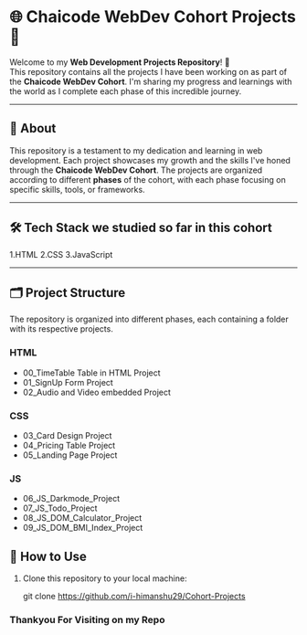 # 🌐 Chaicode WebDev Cohort Projects 🚀

Welcome to my **Web Development Projects Repository**! 🎉  
This repository contains all the projects I have been working on as part of the **Chaicode WebDev Cohort**. I'm sharing my progress and learnings with the world as I complete each phase of this incredible journey.

---

## 📖 About
This repository is a testament to my dedication and learning in web development. Each project showcases my growth and the skills I've honed through the **Chaicode WebDev Cohort**. The projects are organized according to different **phases** of the cohort, with each phase focusing on specific skills, tools, or frameworks.

---

## 🛠️ Tech Stack we studied so far in this cohort
1.HTML
2.CSS
3.JavaScript

---

## 🗂️ Project Structure
The repository is organized into different phases, each containing a folder with its respective projects.


### HTML
- 00_TimeTable Table in HTML Project
- 01_SignUp Form Project
- 02_Audio and Video embedded Project

### CSS
- 03_Card Design Project
- 04_Pricing Table Project
- 05_Landing Page Project

### JS
- 06_JS_Darkmode_Project
- 07_JS_Todo_Project
- 08_JS_DOM_Calculator_Project
- 09_JS_DOM_BMI_Index_Project

## 🌱 How to Use
1. Clone this repository to your local machine:
   
    git clone https://github.com/i-himanshu29/Cohort-Projects

### Thankyou For Visiting on my Repo



